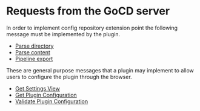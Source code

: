 # Requests from the GoCD server

In order to implement config repository extension point the following message must be implemented by the plugin.

* [Parse directory](#parse-directory)
* [Parse content](#parse-content)
* [Pipeline export](#pipeline-export)

These are general purpose messages that a plugin may implement to allow users to configure the plugin through the browser.

* [Get Settings View](#get-settings-view)
* [Get Plugin Configuration](#get-plugin-configuration)
* [Validate Plugin Configuration](#validate-plugin-configuration)
